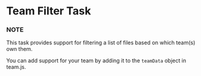# Team Filter Task

### NOTE
This task provides support for filtering a list of files based on which team(s)
own them.

You can add support for your team by adding it to the `teamData` object in team.js.
